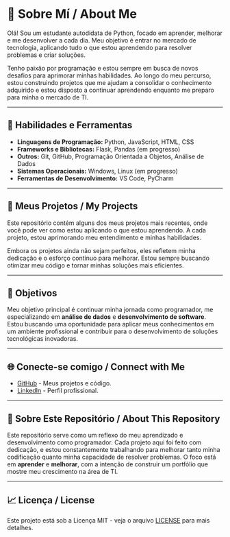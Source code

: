 # 🌱 Sobre Mí / About Me

Olá! Sou um estudante autodidata de Python, focado em aprender, melhorar e me desenvolver a cada dia. Meu objetivo é entrar no mercado de tecnologia, aplicando tudo o que estou aprendendo para resolver problemas e criar soluções.

Tenho paixão por programação e estou sempre em busca de novos desafios para aprimorar minhas habilidades. Ao longo do meu percurso, estou construindo projetos que me ajudam a consolidar o conhecimento adquirido e estou disposto a continuar aprendendo enquanto me preparo para minha o mercado de TI.

---

## **🔧 Habilidades e Ferramentas**

- **Linguagens de Programação:** Python, JavaScript, HTML, CSS
- **Frameworks e Bibliotecas:** Flask, Pandas (em progresso)
- **Outros:** Git, GitHub, Programação Orientada a Objetos, Análise de Dados
- **Sistemas Operacionais:** Windows, Linux (em progresso)
- **Ferramentas de Desenvolvimento:** VS Code, PyCharm

---

## **🚀 Meus Projetos / My Projects**

Este repositório contém alguns dos meus projetos mais recentes, onde você pode ver como estou aplicando o que estou aprendendo. A cada projeto, estou aprimorando meu entendimento e minhas habilidades.

Embora os projetos ainda não sejam perfeitos, eles refletem minha dedicação e o esforço contínuo para melhorar. Estou sempre buscando otimizar meu código e tornar minhas soluções mais eficientes.

---

## **🎯 Objetivos**

Meu objetivo principal é continuar minha jornada como programador, me especializando em **análise de dados** e **desenvolvimento de software**. Estou buscando uma oportunidade para aplicar meus conhecimentos em um ambiente profissional e contribuir para o desenvolvimento de soluções tecnológicas inovadoras.

---

## **🌐 Conecte-se comigo / Connect with Me**

- [GitHub](https://github.com/Ronaldwm89) - Meus projetos e código.
- [LinkedIn](https://www.linkedin.com/in/ronald-wladimir-medina-medina-667a63221/) - Perfil profissional.

---

## **💬 Sobre Este Repositório / About This Repository**

Este repositório serve como um reflexo do meu aprendizado e desenvolvimento como programador. Cada projeto aqui foi feito com dedicação, e estou constantemente trabalhando para melhorar tanto minha codificação quanto minha capacidade de resolver problemas. O foco está em **aprender** e **melhorar**, com a intenção de construir um portfólio que mostre meu crescimento na área de TI.

---

## **📈 Licença / License**

Este projeto está sob a Licença MIT - veja o arquivo [LICENSE](LICENSE) para mais detalhes.
